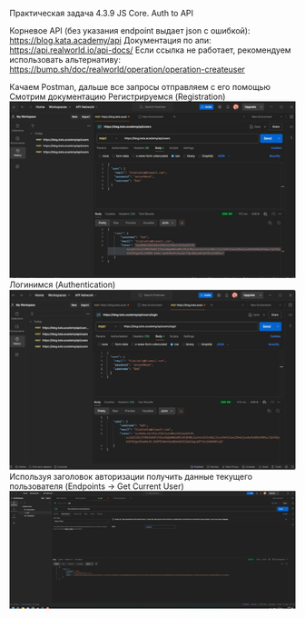 Практическая задача 4.3.9 JS Core. Auth to API

Корневое API (без указания endpoint выдает json с ошибкой): https://blog.kata.academy/api
Документация по апи: https://api.realworld.io/api-docs/
Если ссылка не работает, рекомендуем использовать альтернативу: https://bump.sh/doc/realworld/operation/operation-createuser 





Качаем Postman, дальше все запросы отправляем с его помощью
Смотрим документацию
Регистрируемся (Registration)
![first](https://github.com/salvan26/4.3.9/blob/main/photo_5194976589526460779_y.jpg)
Логинимся (Authentication)
![second](https://github.com/salvan26/4.3.9/blob/main/photo_5194976589526460792_y.jpg)
Используя заголовок авторизации получить данные текущего пользователя (Endpoints -> Get Current User)
![threed](https://github.com/salvan26/4.3.9/blob/main/photo_5194976589526460915_w.jpg)
